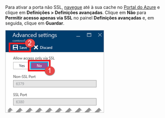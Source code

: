 Para ativar a porta não SSL, [navegue](../articles/redis-cache/cache-configure.md#configure-redis-cache-settings) até à sua cache no [Portal do Azure](https://portal.azure.com) e clique em **Definições > Definições avançadas**. Clique em **Não** para **Permitir acesso apenas via SSL** no painel **Definições avançadas** e, em seguida, clique em **Guardar**.

![Definições da cache de Redis](media/redis-cache-non-ssl-port/redis-cache-non-ssl-port.png)



<!--HONumber=Nov16_HO2-->


